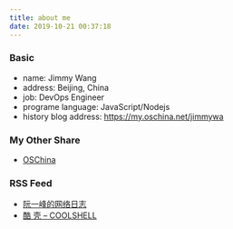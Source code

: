 ```yaml
---
title: about me
date: 2019-10-21 00:37:18
---
```


### Basic
- name: Jimmy Wang
- address: Beijing, China
- job: DevOps Engineer
- programe language: JavaScript/Nodejs
- history blog address: https://my.oschina.net/jimmywa

### My Other Share 
- [OSChina](https://my.oschina.net/jimmywa)

### RSS Feed
- [阮一峰的网络日志](http://www.ruanyifeng.com/blog/)
- [酷 壳 – COOLSHELL](https://coolshell.cn/)
